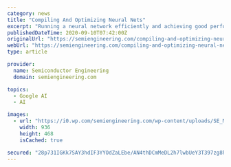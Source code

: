 ```yaml
---
category: news
title: "Compiling And Optimizing Neural Nets"
excerpt: "Running a neural network efficiently and achieving good performance on an edge device have two significant challenges — processing compute intensive convolutions and manipulating large amounts of data,"
publishedDateTime: 2020-09-10T07:42:00Z
originalUrl: "https://semiengineering.com/compiling-and-optimizing-neural-nets/"
webUrl: "https://semiengineering.com/compiling-and-optimizing-neural-nets/"
type: article

provider:
  name: Semiconductor Engineering
  domain: semiengineering.com

topics:
  - Google AI
  - AI

images:
  - url: "https://i0.wp.com/semiengineering.com/wp-content/uploads/SE_Moyer_01.png?fit=936%2C468&#038;ssl=1"
    width: 936
    height: 468
    isCached: true

secured: "28p731IGKk7SAY3hdIF3YYOdZaLEbe/AN4thDCmMeDL2h7lwbUeY3T397zg8hZQOIDe8UZhtmkJbPoBHTsgtG++Q4nO7TVspADExh0hdWWB5Aap0MIqsRwknrlQOiJeu7eMmhv1Yad4qnnWHIwkA3YQ4Xp+GP7rvfvKFnKjbypAAy9ytUY9es+KXMv6jCj8vG4ruxWpg9VV6b6P8CL7bgeqtCTegAPAuScj+rIhWUGpo7SYlRu++kotowWShrlv8qTyNFUDk+MUTygkEVCYuSesp01eyGC8H41cxAIu9XvhEPipvP3FpfskO96nUdnYwxuQilQp4p+6JJOiDY0eOVPJeKcgwPrTLZHcOOlIcUU0=;sZN9obdCGqxP6DRIoz5fcA=="
---
```


